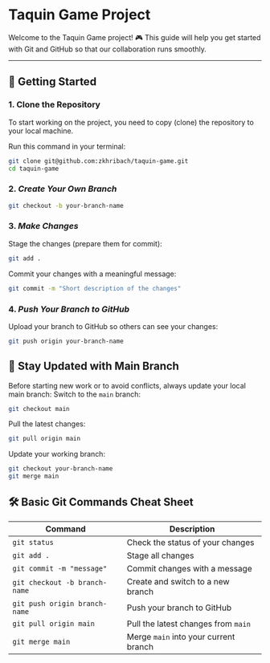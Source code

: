 # Taquin Game Project

Welcome to the Taquin Game project! 🎮 This guide will help you get started with Git and GitHub so that our collaboration runs smoothly.

---

## 🚀 Getting Started

### 1. **Clone the Repository**
To start working on the project, you need to copy (clone) the repository to your local machine.

Run this command in your terminal:
```bash
git clone git@github.com:zkhribach/taquin-game.git
cd taquin-game
```
### 2. ***Create Your Own Branch***
```bash
git checkout -b your-branch-name
```
### 3. ***Make Changes***
Stage the changes (prepare them for commit):
```bash
git add .
```
Commit your changes with a meaningful message:
```bash
git commit -m "Short description of the changes"
```
### 4. ***Push Your Branch to GitHub***
Upload your branch to GitHub so others can see your changes:
```bash
git push origin your-branch-name
```
## 🔄 Stay Updated with Main Branch
Before starting new work or to avoid conflicts, always update your local main branch:
Switch to the ```main``` branch:
```bash
git checkout main
```
Pull the latest changes:
```bash
git pull origin main
```
Update your working branch:
```bash
git checkout your-branch-name
git merge main
```
## 🛠️ Basic Git Commands Cheat Sheet

| Command                             | Description                              |
|-------------------------------------|------------------------------------------|
| `git status`                        | Check the status of your changes         |
| `git add .`                         | Stage all changes                        |
| `git commit -m "message"`           | Commit changes with a message            |
| `git checkout -b branch-name`       | Create and switch to a new branch        |
| `git push origin branch-name`       | Push your branch to GitHub               |
| `git pull origin main`              | Pull the latest changes from `main`      |
| `git merge main`                    | Merge `main` into your current branch    |



